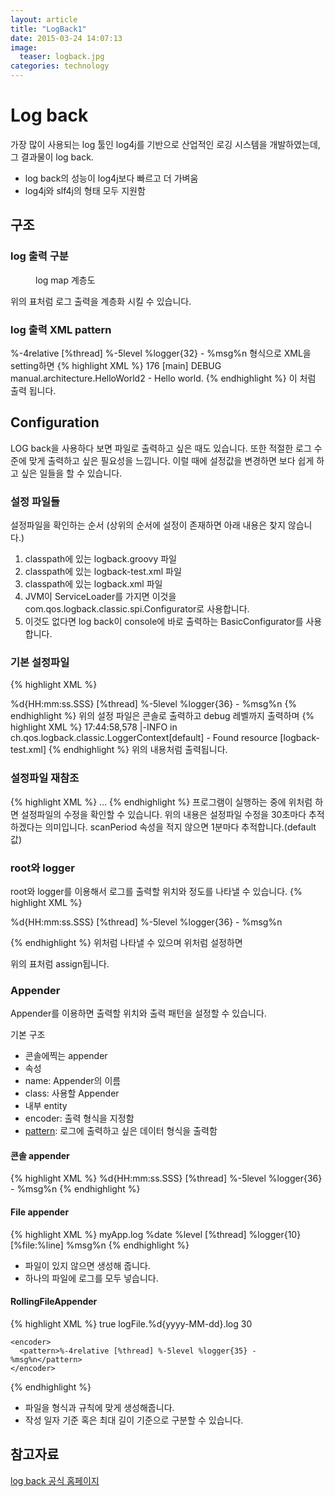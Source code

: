 ```yaml
---
layout: article
title: "LogBack1"
date: 2015-03-24 14:07:13
image:
  teaser: logback.jpg
categories: technology
---
```


# Log back
가장 많이 사용되는 log 툴인 log4j를 기반으로 산업적인 로깅 시스템을 개발하였는데, 그 결과물이 log back.

- log back의 성능이 log4j보다 빠르고 더 가벼움
- log4j와 slf4j의 형태 모두 지원함

## 구조

### log 출력 구분
<figure>
  <a href="kbs0327.github.io/blog/images/log_map.png"></a>
	<figcaption>log map 계층도</figcaption>
</figure>

위의 표처럼 로그 출력을 계층화 시킬 수 있습니다.

### log 출력 XML pattern
%-4relative [%thread] %-5level %logger{32} - %msg%n 형식으로 XML을 setting하면
{% highlight XML %}
176  [main] DEBUG manual.architecture.HelloWorld2 - Hello world.
{% endhighlight %}
이 처럼 출력 됩니다.

## Configuration
LOG back을 사용하다 보면 파일로 출력하고 싶은 때도 있습니다. 또한 적절한 로그 수준에 맞게 출력하고 싶은 필요성을 느낍니다.
이럴 때에 설정값을 변경하면 보다 쉽게 하고 싶은 일들을 할 수 있습니다.

### 설정 파일들
설정파일을 확인하는 순서 (상위의 순서에 설정이 존재하면 아래 내용은 찾지 않습니다.)

1. classpath에 있는 logback.groovy 파일
2. classpath에 있는 logback-test.xml 파일
3. classpath에 있는 logback.xml 파일
4. JVM이 ServiceLoader를 가지면 이것을 com.qos.logback.classic.spi.Configurator로 사용합니다.
5. 이것도 없다면 log back이 console에 바로 출력하는 BasicConfigurator를 사용합니다.

### 기본 설정파일
{% highlight XML %}
<configuration>

  <appender name="STDOUT" class="ch.qos.logback.core.ConsoleAppender">
    <!-- encoders are assigned the type
         ch.qos.logback.classic.encoder.PatternLayoutEncoder by default -->
    <encoder>
      <pattern>%d{HH:mm:ss.SSS} [%thread] %-5level %logger{36} - %msg%n</pattern>
    </encoder>
  </appender>

  <root level="debug">
    <appender-ref ref="STDOUT" />
  </root>
</configuration>
{% endhighlight %}
위의 설정 파일은 콘솔로 출력하고 debug 레벨까지 출력하며
{% highlight XML %}
17:44:58,578 |-INFO in ch.qos.logback.classic.LoggerContext[default] - Found resource [logback-test.xml]
{% endhighlight %}
위의 내용처럼 출력됩니다.

### 설정파일 재참조
{% highlight XML %}
<configuration scan="true" scanPeriod="30 seconds" >
  ...
</configuration>
{% endhighlight %}
프로그램이 실행하는 중에 위처럼 하면 설정파일의 수정을 확인할 수 있습니다.
위의 내용은 설정파일 수정을 30초마다 추적하겠다는 의미입니다.
scanPeriod 속성을 적지 않으면 1분마다 추적합니다.(default값)

### root와 logger
root와 logger를 이용해서 로그를 출력할 위치와 정도를 나타낼 수 있습니다.
{% highlight XML %}
<configuration>

  <appender name="STDOUT"
    class="ch.qos.logback.core.ConsoleAppender">
    <encoder>
      <pattern>
        %d{HH:mm:ss.SSS} [%thread] %-5level %logger{36} - %msg%n
     </pattern>
    </encoder>
  </appender>

  <logger name="chapters.configuration" level="INFO" />
  <logger name="chapters.configuration.Foo" level="DEBUG" />

  <root level="DEBUG">
    <appender-ref ref="STDOUT" />
  </root>

</configuration>
{% endhighlight %}
위처럼 나타낼 수 있으며 위처럼 설정하면
<figure>
  <a href="kbs0327.github.io/blog/images/root_logger.png"></a>
</figure>
위의 표처럼 assign됩니다.

### Appender
Appender를 이용하면 출력할 위치와 출력 패턴을 설정할 수 있습니다.

기본 구조
- 콘솔에찍는 appender
- 속성
 - name: Appender의 이름
 - class: 사용할 Appender
- 내부 entity
 - encoder: 출력 형식을 지정함
  - [pattern](http://logback.qos.ch/manual/layouts.html): 로그에 출력하고 싶은 데이터 형식을 출력함

#### 콘솔 appender
{% highlight XML %}
  <appender name="STDOUT" class="ch.qos.logback.core.ConsoleAppender">
      <encoder>
        <pattern>%d{HH:mm:ss.SSS} [%thread] %-5level %logger{36} - %msg%n</pattern>
      </encoder>
    </appender>
{% endhighlight %}

#### File appender
{% highlight XML %}
<appender name="FILE" class="ch.qos.logback.core.FileAppender">
    <file>myApp.log</file>
    <encoder>
      <pattern>%date %level [%thread] %logger{10} [%file:%line] %msg%n</pattern>
    </encoder>
  </appender>
{% endhighlight %}

- 파일이 있지 않으면 생성해 줍니다.
- 하나의 파일에 로그를 모두 넣습니다.

#### RollingFileAppender
{% highlight XML %}
<appender name="FILE" class="ch.qos.logback.core.rolling.RollingFileAppender">
    <!-- Support multiple-JVM writing to the same log file -->
    <prudent>true</prudent>
    <rollingPolicy class="ch.qos.logback.core.rolling.TimeBasedRollingPolicy">
      <fileNamePattern>logFile.%d{yyyy-MM-dd}.log</fileNamePattern>
      <maxHistory>30</maxHistory>
    </rollingPolicy>

    <encoder>
      <pattern>%-4relative [%thread] %-5level %logger{35} - %msg%n</pattern>
    </encoder>
  </appender>
{% endhighlight %}

- 파일을 형식과 규칙에 맞게 생성해줍니다.
- 작성 일자 기준 혹은 최대 길이 기준으로 구분할 수 있습니다.

## 참고자료
[log back 공식 홈페이지](http://logback.qos.ch/manual/index.html)
